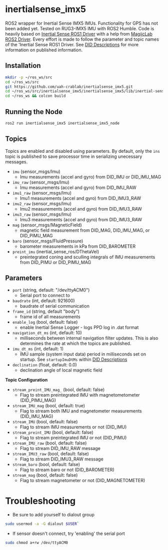 # inertialsense_imx5
ROS2 wrapper for Inertial Sense IMX5 IMUs. Functionality for GPS has not been added yet. Tested on RUG3-IMX5 IMU with ROS2 Humble. Code is heavily based on [Inertial Sense ROS1 Driver](https://github.com/inertialsense/inertial-sense-ros) with a help from [MagiicLab ROS2 Driver](https://gitlab.magiccvs.byu.edu/boatlanding/ros2-sensor-drivers/inertialsense_ros2/-/tree/ros2). Every effort is made to follow the parameter and topic names of the 'Inertial Sense ROS1 Driver. See [DID Descriptions](https://docs.inertialsense.com/user-manual/com-protocol/DID-descriptions/) for more information on published information. 


## Installation

``` bash
mkdir -p ~/ros_ws/src
cd ~/ros_ws/src
git https://github.com/uah-crablab/inertialsense_imx5.git
cd ~/ros_ws/src/inertialsense_imx5/inertialsense_imx5/lib/inertial-sense-sdk/src/libusb && ./autogen.sh
cd ~/ros_ws && colcon build
```

## Running the Node

```bash
ros2 run inertialsense_imx5 inertialsense_imx5_node 
```

## Topics

Topics are enabled and disabled using parameters.  By default, only the `ins` topic is published to save processor time in serializing unecessary messages.
- `imu` (sensor_msgs/Imu)
    - Imu measurements (accel and gyro) from DID_IMU or DID_IMU_MAG
- `imu_raw` (sensor_msgs/Imu)
    - Imu measurements (accel and gyro) from DID_IMU_RAW
- `imu1_raw` (sensor_msgs/Imu)
    - Imu1 measurements (accel and gyro) from DID_IMU3_RAW
- `imu2_raw` (sensor_msgs/Imu)
    - Imu2 measurements (accel and gyro) from DID_IMU3_RAW
- `imu3_raw` (sensor_msgs/Imu)
    - Imu3 measurements (accel and gyro) from DID_IMU3_RAW
- `mag` (sensor_msgs/MagneticField) 
    - magnetic field measurement from DID_MAG, DID_IMU_MAG, or DID_PIMU_MAG
- `baro` (sensor_msgs/FluidPressure)
    - barometer measurements in kPa from DID_BAROMETER
- `preint_imu` (inertial_sense_ros/DThetaVel)
    - preintegrated coning and sculling integrals of IMU measurements from DID_PIMU or DID_PIMU_MAG

## Parameters

* `port` (string, default: "/dev/ttyACM0")
  - Serial port to connect to
* `baudrate` (int, default: 921600)
  - baudrate of serial communication
* `frame_id` (string, default "body")
  - frame id of all measurements
* `enable_log` (bool, default: false)
  - enable Inertial Sense Logger - logs PPD log in .dat format
* `navigation_dt_ms` (int, default: 10)
   - milliseconds between internal navigation filter updates.  This is also determines the rate at which the topics are published.
* `imu_dt_ms` (int, default: 1)
   - IMU sample (system input data) period in milliseconds set on startup. See `startupImuDtMs` within [DID Descriptions](https://docs.inertialsense.com/user-manual/com-protocol/DID-descriptions/)
* `declination` (float, default: 0.0)
  - declination angle of local magnetic field


**Topic Configuration**

* `stream_preint_IMU_mag_` (bool, default: false)
   - Flag to stream preintegrated IMU with magnetometometer (DID_PIMU_MAG)
* `stream_IMU_mag` (bool, default: true)
   - Flag to stream both IMU and magnetometer measurements (DID_IMU_MAG)
* `stream_IMU` (bool, default: false)
   - Flag to stream IMU measurements or not (DID_IMU)
* `stream_preint_IMU` (bool, default: false)
   - Flag to stream preintegrated IMU or not (DID_PIMU)
* `stream_IMU_raw` (bool, default: false)
   - Flag to stream DID_IMU_RAW message
* `stream_IMU3_raw` (bool, default: false)
   - Flag to stream DID_IMU3_RAW message
* `stream_baro` (bool, default: false)
   - Flag to stream baro or not (DID_BAROMETER)
* `stream_mag` (bool, default: false)
   - Flag to stream magnetometer or not (DID_MAGNETOMETER)

# Troubleshooting
* Be sure to add yourself to dialout group
``` bash
sudo usermod -a -G dialout $USER`
```

* If sensor doesn't connect, try 'enabling' the serial port
``` bash
sudo chmod a+rw /dev/ttyACM0
```